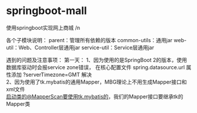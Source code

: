 # springboot-mall
使用springboot实现网上商城 /n


各个子模块说明：
parent：管理所有依赖的版本
common-utils：通用jar
web-util：Web、Controller层通用jar
service-util：Service层通用jar

遇到的问题及注意事项：
第一天：
1、因为使用的是SpringBoot 2的版本，使用数据库驱动时会报service zone错误，
   在核心配置文件 spring.datasource.url 属性添加 ?serverTimezone=GMT 解决    <br/> 
2、因为使用了tk.mybatis的通用Mapper，MBG理论上不用生成Mapper接口和xml文件 <br/> 
   启动类的@MapperScan要使用tk.mybatis的，我们的Mapper接口要继承tk的Mapper<Class>类   <br/>       
